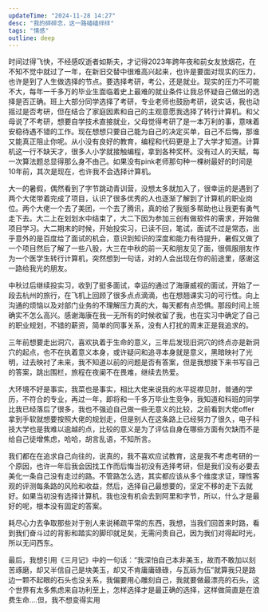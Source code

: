 ```yaml
---
updateTime: "2024-11-28 14:27"
desc: "我的碎碎念，这一路磕磕绊绊"
tags: "情感"
outline: deep
---
```


时间过得飞快，不经感叹逝者如斯夫，才记得2023年跨年夜和前女友放烟花，在不知不觉中就过了一年，在新旧交替中很难高兴起来，也许是要面对现实的压力，也许是到了人生做选择的节点。要选择考研，考公，还是就业。现实的压力不可能不大，每年一千多万的毕业生面临着史上最难的就业条件让我总怀疑自己做出的选择是否正确。班上大部分同学选择了考研，专业老师也鼓励考研，说实话，我也动摇过是否考研，但在结合了家庭因素和自己的主观意愿我选择了转行计算机。和父母说了不考研，想要自学技术直接就业，父母觉得考研了是一本万利的事，意味着安稳待遇不错的工作。现在想想只要自己能为自己的决定买单，自己不后悔，那谁又能真正阻止你呢。从小没有良好的教育，编程和代码更是上了大学才知道。计算机这一行不缺天才，很多人小学就接触编程，拿到各种奖杯。没有过人的天赋，每一次算法题总显得那么身不由己。如果没有pink老师那句种一棵树最好的时间是10年前，其次是现在，也许我不会选择计算机。

大一的暑假，偶然看到了字节跳动青训营，没想太多就加入了，很幸运的是遇到了两个大佬带着完成了项目，认识了很多优秀的人也逐渐了解到了计算机的职业岗位。两个大佬一个去了美团，一个去了腾讯，真的给了我挺多帮助也让我更有勇气走下去。大二上在划划水中结束了，大二下因为参加三创有做软件的需求，开始做项目学习。大二期末的时候，开始投实习，已读不回，笔试，面试不过是常态，出乎意外的是百度给了面试的机会，意识到知识的深度和能力有待提升，暑假又做了一个项目然后了解了一些八股，大三在中秋的前一天和朋友见了面，很佩服朋友作为一个医学生转行计算机，突然想到一句话，对的人会出现在你的前途里，感谢这一路给我光的朋友。

中秋过后继续投实习，收到了挺多面试，幸运的通过了海康威视的面试，开始了一段去杭州的旅行，在飞机上回顾了很多点点滴滴，也在想翘课实习的可行性。向上沟通的烦恼以及对部门业务的不理解压力真的大，每天都有点恐惧。那段时间上班确实不怎么高兴。感谢海康在我一无所有的时候收留了我，也在实习中确定了自己的职业规划，不错的薪资，简单的同事关系，没有人打扰的周末正是我追求的。

三年前想要走出洞穴，喜欢执着于生命的意义，三年后发现旧洞穴的终点亦是新洞穴的起点，也不在执着意义本身，或许疑问和追寻本身就是意义，黑暗映衬了光明，过去映衬了未来，我不知道以前的问题是否有答案，但是我想接下来书写自己的答案，跳出围栏，旅程在夜阑不在畏难，继续去热爱。

大环境不好是事实，我菜也是事实，相比大佬来说我的水平捉襟见肘，普通的学历，不符合的专业，再过一年，即将和一千多万毕业生竞争，我知道和科班的同学比我已经落后了很多，我也不强迫自己做一些无意义的比较，之前看到大佬offer拿到手软就想要按照大佬的规划走，但是别人在这条路上已经努力了很久，电子科技大学也是我难以逾越的点，比较的意义是为了评估自身在哪些方面有欠缺而不是给自己徒增焦虑，哈哈，胡言乱语，不知所言。

我们都在在追求自己向往的，说真的，我不喜欢应试教育，这是我不考虑考研的一个原因，也许一年后我会因找工作而后悔当初没有选择考研，但是我们没有必要去美化一条自己没有走过的路。不管路怎么选，其实都应该从多个维度求证，理性客观的评测每条路的风险和收益，然后，选择自己最想要的，坚定不移的走下去就好。如果当初没有选择计算机，我也没有机会去到阿里和字节，所以，什么才是最好的呢，根本没有固定的答案。

耗尽心力去争取那些对于别人来说稀疏平常的东西，我想，当我们回首来时路，看到我们奋斗过的背影和踏实的脚印就足矣，无需问责自己，因为我们对得起时光，所以无问西东。

最后，我想引用《三月记》中的一句话：“我深怕自己本非美玉，故而不敢加以刻苦琢磨，却又半信自己是块美玉，却又不肯庸庸碌碌，与瓦砾为伍”就算我只是路边一颗不起眼的石头也没关系，我偏要用心雕刻自己，我就要做最漂亮的石头，这个世界有太多焦虑来自功利至上，怎样选择才是最正确的选择，这样做简直是在浪费生命....但，我不想变得实用

